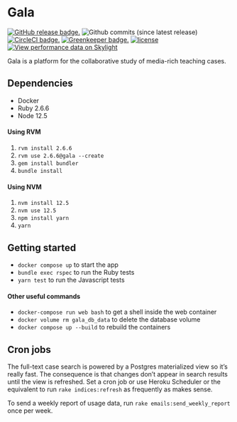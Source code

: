# Gala

[![GitHub release badge.](https://img.shields.io/github/release/galahq/gala.svg)](https://github.com/galahq/gala/releases)
![Github commits (since latest release)](https://img.shields.io/github/commits-since/galahq/gala/latest.svg)
[![CircleCI badge.](https://img.shields.io/circleci/project/github/galahq/gala.svg)](https://circleci.com/gh/galahq/gala)
[![Greenkeeper badge.](https://badges.greenkeeper.io/galahq/gala.svg)](https://greenkeeper.io/)
[![license](https://img.shields.io/github/license/galahq/gala.svg)](https://github.com/galahq/gala/blob/master/LICENSE)
[![View performance data on Skylight](https://badges.skylight.io/status/6Lds8pYSmCCl.svg?token=iomUc36sW5dvvuE2S9OWuezy1Svv-0WsgxAAVzY1PTA)](https://www.skylight.io/app/applications/6Lds8pYSmCCl)

Gala is a platform for the collaborative study of media-rich teaching cases.

## Dependencies

- Docker
- Ruby 2.6.6
- Node 12.5

#### Using RVM

1. `rvm install 2.6.6`
2. `rvm use 2.6.6@gala --create` 
3. `gem install bundler`
4. `bundle install`

#### Using NVM

1. `nvm install 12.5`
2. `nvm use 12.5`
3. `npm install yarn`
4. `yarn`


## Getting started

- `docker compose up` to start the app
- `bundle exec rspec` to run the Ruby tests
- `yarn test` to run the Javascript tests

#### Other useful commands

- `docker-compose run web bash` to get a shell inside the web container
- `docker volume rm gala_db_data` to delete the database volume
- `docker compose up --build` to rebuild the containers

## Cron jobs

The full-text case search is powered by a Postgres materialized view so it’s
really fast. The consequence is that changes don’t appear in search results
until the view is refreshed. Set a cron job or use Heroku Scheduler or the
equivalent to run `rake indices:refresh` as frequently as makes sense.

To send a weekly report of usage data, run `rake emails:send_weekly_report` once
per week.
